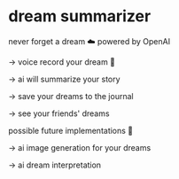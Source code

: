 # dream summarizer
never forget a dream ☁️
powered by OpenAI


-> voice record your dream 💭

-> ai will summarize your story

-> save your dreams to the journal

-> see your friends' dreams


possible future implementations 🌠

-> ai image generation for your dreams

-> ai dream interpretation

